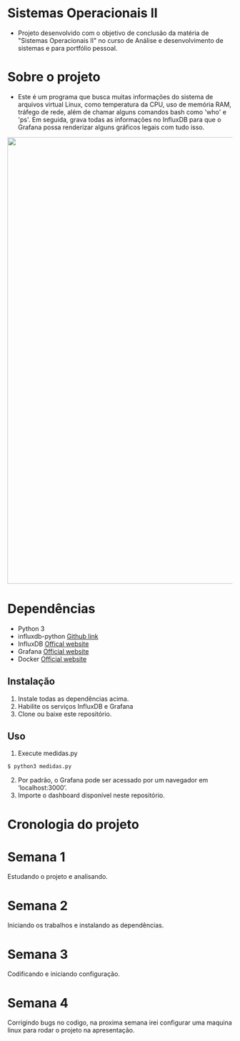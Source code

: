 # Sistemas Operacionais II
- Projeto desenvolvido com o objetivo de conclusão da matéria de "Sistemas Operacionais II" no curso de Análise e desenvolvimento de sistemas e para portfólio pessoal.

# Sobre o projeto
- Este é um programa que busca muitas informações do sistema de arquivos virtual Linux, como temperatura da CPU, uso de memória RAM, tráfego de rede, além de chamar alguns comandos bash como 'who' e 'ps'. Em seguida, grava todas as informações no InfluxDB para que o Grafana possa renderizar alguns gráficos legais com tudo isso.

<div align="center">
<image src="/Dashboard.png" width="1000px" center>
</div>

# Dependências
- Python 3
- influxdb-python [Github link](https://github.com/influxdata/influxdb-python)
- InfluxDB [Offical website](https://www.influxdata.com/get-influxdb/)
- Grafana [Official website](https://grafana.com/get)
- Docker [Official website](https://www.docker.com/)

## Instalação

1. Instale todas as dependências acima.
2. Habilite os serviços InfluxDB e Grafana
3. Clone ou baixe este repositório.

## Uso
1. Execute medidas.py

```bash
$ python3 medidas.py
```

2. Por padrão, o Grafana pode ser acessado por um navegador em ‘localhost:3000’.
3. Importe o dashboard disponível neste repositório.

# Cronologia do projeto

# Semana 1
Estudando o projeto e analisando.

# Semana 2
Iniciando os trabalhos e instalando as dependências.

# Semana 3
Codificando e iniciando configuração.

# Semana 4
Corrigindo bugs no codigo, na proxima semana irei configurar uma maquina linux para rodar o projeto na apresentação.

